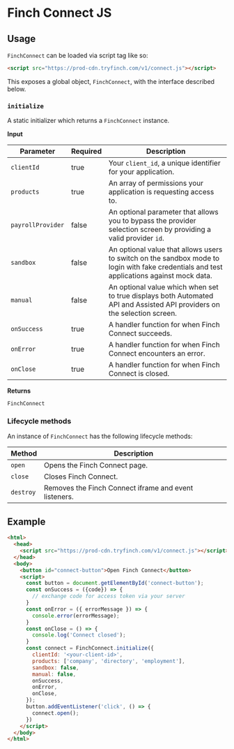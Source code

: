 # Finch Connect JS

## Usage

`FinchConnect` can be loaded via script tag like so:
```html
<script src="https://prod-cdn.tryfinch.com/v1/connect.js"></script>
```

This exposes a global object, `FinchConnect`, with the interface described below.

### `initialize`

A static initializer which returns a `FinchConnect` instance.

**Input**

Parameter | Required | Description
---------|----------|---------
 `clientId` | true | Your `client_id`, a unique identifier for your application.
 `products` | true | An array of permissions your application is requesting access to. 
 `payrollProvider` | false | An optional parameter that allows you to bypass the provider selection screen by providing a valid provider `id`. 
 `sandbox` | false | An optional value that allows users to switch on the sandbox mode to login with fake credentials and test applications against mock data. 
 `manual` | false | An optional value which when set to true displays both Automated API and Assisted API providers on the selection screen.
 `onSuccess` | true | A handler function for when Finch Connect succeeds.
 `onError` | true | A handler function for when Finch Connect encounters an error.
 `onClose` | true | A handler function for when Finch Connect is closed.

**Returns**

`FinchConnect`

### Lifecycle methods

An instance of `FinchConnect` has the following lifecycle methods:

Method | Description
--------|--------
`open` | Opens the Finch Connect page.
`close` | Closes Finch Connect.
`destroy` | Removes the Finch Connect iframe and event listeners.

## Example

```html
<html>
  <head>
    <script src="https://prod-cdn.tryfinch.com/v1/connect.js"></script>
  </head>
  <body>
    <button id="connect-button">Open Finch Connect</button>
    <script>
      const button = document.getElementById('connect-button');
      const onSuccess = ({code}) => {
        // exchange code for access token via your server
      }
      const onError = ({ errorMessage }) => {
        console.error(errorMessage);
      }
      const onClose = () => {
        console.log('Connect closed');
      }
      const connect = FinchConnect.initialize({
        clientId: '<your-client-id>',
        products: ['company', 'directory', 'employment'],
        sandbox: false,
        manual: false,
        onSuccess,
        onError,
        onClose,
      });
      button.addEventListener('click', () => {
        connect.open();
      })
    </script>
  </body>
</html>

```
